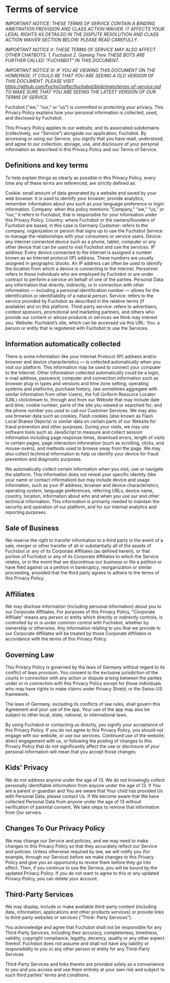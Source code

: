 # Terms of service
*IMPORTANT NOTICE: THESE TERMS OF SERVICE CONTAIN A BINDING ARBITRATION PROVISION AND CLASS ACTION WAIVER. IT AFFECTS YOUR LEGAL RIGHTS AS DETAILED IN THE DISPUTE RESOLUTION AND CLASS ACTION WAIVER SECTION BELOW. PLEASE READ CAREFULLY.*

*IMPORTANT NOTICE II: THESE TERMS OF SERVICE MAY ALSO AFFECT OTHER CHATBOTS:*
*1. Fuchsbot* *2. Gaming Time*
*THESE BOTS ARE FURTHER CALLED "FUCHSBOT" IN THIS DOCUMENT.*

*IMPORTANT NOTICE III: IF YOU AE VIEWING THIS DOCUMENT ON THE HOMEPAGE, IT COULD BE THAT YOU ARE SEEING A OLD VERSION OF THIS DOCUMENT. PLEASE VISIT https://github.com/FuchsCrafter/fuchsbot/blob/main/terms-of-service.md TO MAKE SURE THAT YOU ARE SEEING THE LATEST VERSION OF OUR TERMS OF SERVICE.*

Fuchsbot (“we,” “our,” or “us”) is committed to protecting your privacy. This Privacy Policy explains how your personal information is collected, used, and disclosed by Fuchsbot.

This Privacy Policy applies to our website, and its associated subdomains (collectively, our “Service”) alongside our application, Fuchsbot. By accessing or using our Service, you signify that you have read, understood, and agree to our collection, storage, use, and disclosure of your personal information as described in this Privacy Policy and our Terms of Service.


## Definitions and key terms
To help explain things as clearly as possible in this Privacy Policy, every time any of these terms are referenced, are strictly defined as:

Cookie: small amount of data generated by a website and saved by your web browser. It is used to identify your browser, provide analytics, remember information about you such as your language preference or login information.
Company: when this policy mentions “Company,” “we,” “us,” or “our,” it refers to Fuchsbot, that is responsible for your information under this Privacy Policy.
Country: where Fuchsbot or the owners/founders of Fuchsbot are based, in this case is Germany
Customer: refers to the company, organization or person that signs up to use the Fuchsbot Service to manage the relationships with your consumers or service users.
Device: any internet connected device such as a phone, tablet, computer or any other device that can be used to visit Fuchsbot and use the services.
IP address: Every device connected to the Internet is assigned a number known as an Internet protocol (IP) address. These numbers are usually assigned in geographic blocks. An IP address can often be used to identify the location from which a device is connecting to the Internet.
Personnel: refers to those individuals who are employed by Fuchsbot or are under contract to perform a service on behalf of one of the parties.
Personal Data: any information that directly, indirectly, or in connection with other information — including a personal identification number — allows for the identification or identifiability of a natural person.
Service: refers to the service provided by Fuchsbot as described in the relative terms (if available) and on this platform.
Third-party service: refers to advertisers, contest sponsors, promotional and marketing partners, and others who provide our content or whose products or services we think may interest you.
Website: Fuchsbot’s site, which can be accessed via this URL:
You: a person or entity that is registered with Fuchsbot to use the Services.

## Information automatically collected
There is some information like your Internet Protocol (IP) address and/or browser and device characteristics — is collected automatically when you visit our platform. This information may be used to connect your computer to the Internet. Other information collected automatically could be a login, e-mail address, password, computer and connection information such as browser plug-in types and versions and time zone setting, operating systems and platforms, purchase history, (we sometimes aggregate with similar information from other Users), the full Uniform Resource Locator (URL) clickstream to, through and from our Website that may include date and time; cookie number; parts of the site you viewed or searched for; and the phone number you used to call our Customer Services. We may also use browser data such as cookies, Flash cookies (also known as Flash Local Shared Objects) or similar data on certain parts of our Website for fraud prevention and other purposes. During your visits, we may use software tools such as JavaScript to measure and collect session information including page response times, download errors, length of visits to certain pages, page interaction information (such as scrolling, clicks, and mouse-overs), and methods used to browse away from the page. We may also collect technical information to help us identify your device for fraud prevention and diagnostic purposes.

We automatically collect certain information when you visit, use or navigate the platform. This information does not reveal your specific identity (like your name or contact information) but may include device and usage information, such as your IP address, browser and device characteristics, operating system, language preferences, referring URLs, device name, country, location, information about who and when you use our and other technical information. This information is primarily needed to maintain the security and operation of our platform, and for our internal analytics and reporting purposes.

## Sale of Business
We reserve the right to transfer information to a third party in the event of a sale, merger or other transfer of all or substantially all of the assets of Fuchsbot or any of its Corporate Affiliates (as defined herein), or that portion of Fuchsbot or any of its Corporate Affiliates to which the Service relates, or in the event that we discontinue our business or file a petition or have filed against us a petition in bankruptcy, reorganization or similar proceeding, provided that the third party agrees to adhere to the terms of this Privacy Policy.


## Affiliates
We may disclose information (including personal information) about you to our Corporate Affiliates. For purposes of this Privacy Policy, "Corporate Affiliate" means any person or entity which directly or indirectly controls, is controlled by or is under common control with Fuchsbot, whether by ownership or otherwise. Any information relating to you that we provide to our Corporate Affiliates will be treated by those Corporate Affiliates in accordance with the terms of this Privacy Policy.


## Governing Law
This Privacy Policy is governed by the laws of Germany without regard to its conflict of laws provision. You consent to the exclusive jurisdiction of the courts in connection with any action or dispute arising between the parties under or in connection with this Privacy Policy except for those individuals who may have rights to make claims under Privacy Shield, or the Swiss-US framework.

The laws of Germany, excluding its conflicts of law rules, shall govern this Agreement and your use of the app. Your use of the app may also be subject to other local, state, national, or international laws.

By using Fuchsbot or contacting us directly, you signify your acceptance of this Privacy Policy. If you do not agree to this Privacy Policy, you should not engage with our website, or use our services. Continued use of the website, direct engagement with us, or following the posting of changes to this Privacy Policy that do not significantly affect the use or disclosure of your personal information will mean that you accept those changes.


## Kids' Privacy
We do not address anyone under the age of 13. We do not knowingly collect personally identifiable information from anyone under the age of 13. If You are a parent or guardian and You are aware that Your child has provided Us with Personal Data, please contact Us. If We become aware that We have collected Personal Data from anyone under the age of 13 without verification of parental consent, We take steps to remove that information from Our servers.


## Changes To Our Privacy Policy
We may change our Service and policies, and we may need to make changes to this Privacy Policy so that they accurately reflect our Service and policies. Unless otherwise required by law, we will notify you (for example, through our Service) before we make changes to this Privacy Policy and give you an opportunity to review them before they go into effect. Then, if you continue to use the Service, you will be bound by the updated Privacy Policy. If you do not want to agree to this or any updated Privacy Policy, you can delete your account.


## Third-Party Services
We may display, include or make available third-party content (including data, information, applications and other products services) or provide links to third-party websites or services ("Third- Party Services").

You acknowledge and agree that Fuchsbot shall not be responsible for any Third-Party Services, including their accuracy, completeness, timeliness, validity, copyright compliance, legality, decency, quality or any other aspect thereof. Fuchsbot does not assume and shall not have any liability or responsibility to you or any other person or entity for any Third-Party Services.

Third-Party Services and links thereto are provided solely as a convenience to you and you access and use them entirely at your own risk and subject to such third parties' terms and conditions.
